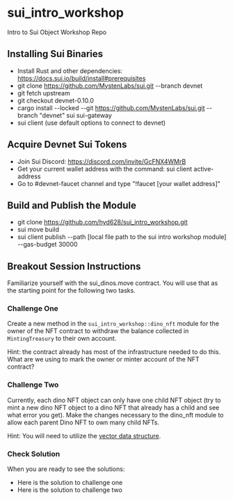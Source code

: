 # sui_intro_workshop

Intro to Sui Object Workshop Repo

## Installing Sui Binaries

- Install Rust and other dependencies: https://docs.sui.io/build/install#prerequisites
- git clone https://github.com/MystenLabs/sui.git --branch devnet
- git fetch upstream
- git checkout devnet-0.10.0
- cargo install --locked --git https://github.com/MystenLabs/sui.git --branch "devnet" sui sui-gateway
- sui client (use default options to connect to devnet)

## Acquire Devnet Sui Tokens

- Join Sui Discord: https://discord.com/invite/GcFNX4WMrB
- Get your current wallet address with the command: sui client active-address
- Go to #devnet-faucet channel and type "!faucet [your wallet address]"

## Build and Publish the Module

- git clone https://github.com/hyd628/sui_intro_workshop.git
- sui move build
- sui client publish --path [local file path to the sui intro workshop module] --gas-budget 30000

## Breakout Session Instructions

Familiarize yourself with the sui_dinos.move contract. You will use that as the starting point for the following two tasks. 

### Challenge One

Create a new method in the `sui_intro_workshop::dino_nft` module for the owner of the NFT contract to withdraw the balance collected in `MintingTreasury` to their own account.

Hint: the contract already has most of the infrastructure needed to do this. What are we using to mark the owner or minter account of the NFT contract?

### Challenge Two

Currently, each dino NFT object can only have one child NFT object (try to mint a new dino NFT object to a dino NFT that already has a child  and see what error you get). 
Make the changes necessary to the dino_nft module to allow each parent Dino NFT to own many child NFTs. 

Hint: You will need to utilize the [vector data structure](https://move-book.com/advanced-topics/managing-collections-with-vectors.html).

### Check Solution

When you are ready to see the solutions:

- Here is the solution to challenge one
- Here is the solution to challenge two

